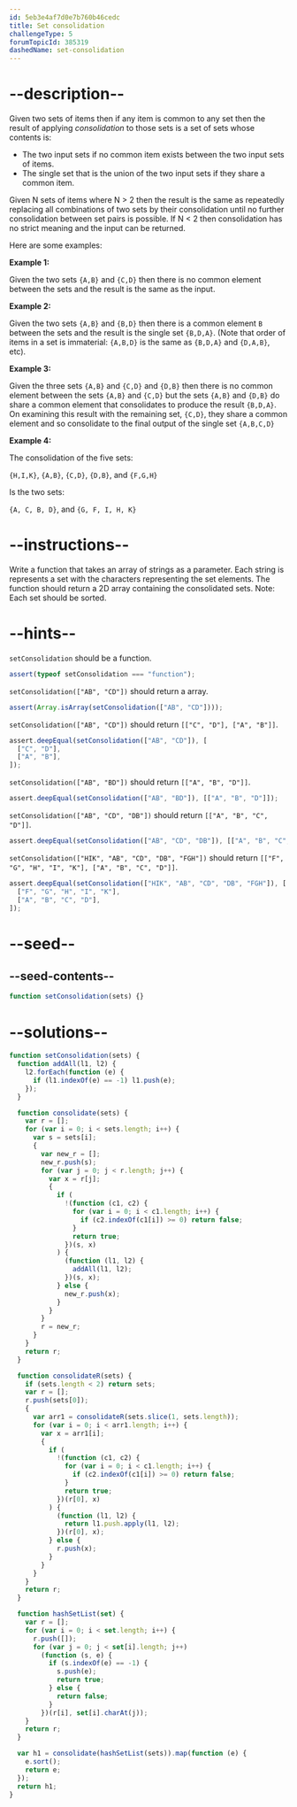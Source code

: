 ```yaml
---
id: 5eb3e4af7d0e7b760b46cedc
title: Set consolidation
challengeType: 5
forumTopicId: 385319
dashedName: set-consolidation
---
```


# --description--

Given two sets of items then if any item is common to any set then the result of applying _consolidation_ to those sets is a set of sets whose contents is:

<ul>
  <li>The two input sets if no common item exists between the two input sets of items.</li>
  <li>The single set that is the union of the two input sets if they share a common item.</li>
</ul>

Given N sets of items where N > 2 then the result is the same as repeatedly replacing all combinations of two sets by their consolidation until no further consolidation between set pairs is possible. If N &lt; 2 then consolidation has no strict meaning and the input can be returned.

Here are some examples:

**Example 1:**

Given the two sets `{A,B}` and `{C,D}` then there is no common element between the sets and the result is the same as the input.

**Example 2:**

Given the two sets `{A,B}` and `{B,D}` then there is a common element `B` between the sets and the result is the single set `{B,D,A}`. (Note that order of items in a set is immaterial: `{A,B,D}` is the same as `{B,D,A}` and `{D,A,B}`, etc).

**Example 3:**

Given the three sets `{A,B}` and `{C,D}` and `{D,B}` then there is no common element between the sets `{A,B}` and `{C,D}` but the sets `{A,B}` and `{D,B}` do share a common element that consolidates to produce the result `{B,D,A}`. On examining this result with the remaining set, `{C,D}`, they share a common element and so consolidate to the final output of the single set `{A,B,C,D}`

**Example 4:**

The consolidation of the five sets:

`{H,I,K}`, `{A,B}`, `{C,D}`, `{D,B}`, and `{F,G,H}`

Is the two sets:

`{A, C, B, D}`, and `{G, F, I, H, K}`

# --instructions--

Write a function that takes an array of strings as a parameter. Each string is represents a set with the characters representing the set elements. The function should return a 2D array containing the consolidated sets. Note: Each set should be sorted.

# --hints--

`setConsolidation` should be a function.

```js
assert(typeof setConsolidation === "function");
```

`setConsolidation(["AB", "CD"])` should return a array.

```js
assert(Array.isArray(setConsolidation(["AB", "CD"])));
```

`setConsolidation(["AB", "CD"])` should return `[["C", "D"], ["A", "B"]]`.

```js
assert.deepEqual(setConsolidation(["AB", "CD"]), [
  ["C", "D"],
  ["A", "B"],
]);
```

`setConsolidation(["AB", "BD"])` should return `[["A", "B", "D"]]`.

```js
assert.deepEqual(setConsolidation(["AB", "BD"]), [["A", "B", "D"]]);
```

`setConsolidation(["AB", "CD", "DB"])` should return `[["A", "B", "C", "D"]]`.

```js
assert.deepEqual(setConsolidation(["AB", "CD", "DB"]), [["A", "B", "C", "D"]]);
```

`setConsolidation(["HIK", "AB", "CD", "DB", "FGH"])` should return `[["F", "G", "H", "I", "K"], ["A", "B", "C", "D"]]`.

```js
assert.deepEqual(setConsolidation(["HIK", "AB", "CD", "DB", "FGH"]), [
  ["F", "G", "H", "I", "K"],
  ["A", "B", "C", "D"],
]);
```

# --seed--

## --seed-contents--

```js
function setConsolidation(sets) {}
```

# --solutions--

```js
function setConsolidation(sets) {
  function addAll(l1, l2) {
    l2.forEach(function (e) {
      if (l1.indexOf(e) == -1) l1.push(e);
    });
  }

  function consolidate(sets) {
    var r = [];
    for (var i = 0; i < sets.length; i++) {
      var s = sets[i];
      {
        var new_r = [];
        new_r.push(s);
        for (var j = 0; j < r.length; j++) {
          var x = r[j];
          {
            if (
              !(function (c1, c2) {
                for (var i = 0; i < c1.length; i++) {
                  if (c2.indexOf(c1[i]) >= 0) return false;
                }
                return true;
              })(s, x)
            ) {
              (function (l1, l2) {
                addAll(l1, l2);
              })(s, x);
            } else {
              new_r.push(x);
            }
          }
        }
        r = new_r;
      }
    }
    return r;
  }

  function consolidateR(sets) {
    if (sets.length < 2) return sets;
    var r = [];
    r.push(sets[0]);
    {
      var arr1 = consolidateR(sets.slice(1, sets.length));
      for (var i = 0; i < arr1.length; i++) {
        var x = arr1[i];
        {
          if (
            !(function (c1, c2) {
              for (var i = 0; i < c1.length; i++) {
                if (c2.indexOf(c1[i]) >= 0) return false;
              }
              return true;
            })(r[0], x)
          ) {
            (function (l1, l2) {
              return l1.push.apply(l1, l2);
            })(r[0], x);
          } else {
            r.push(x);
          }
        }
      }
    }
    return r;
  }

  function hashSetList(set) {
    var r = [];
    for (var i = 0; i < set.length; i++) {
      r.push([]);
      for (var j = 0; j < set[i].length; j++)
        (function (s, e) {
          if (s.indexOf(e) == -1) {
            s.push(e);
            return true;
          } else {
            return false;
          }
        })(r[i], set[i].charAt(j));
    }
    return r;
  }

  var h1 = consolidate(hashSetList(sets)).map(function (e) {
    e.sort();
    return e;
  });
  return h1;
}
```
